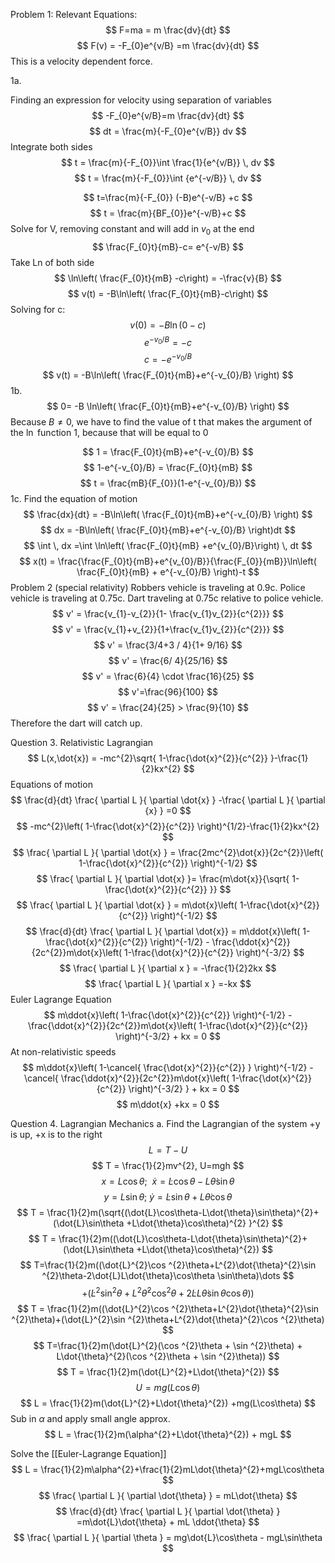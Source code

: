 Problem 1:
Relevant Equations:
$$
F=ma = m \frac{dv}{dt}
$$
$$
F(v) = -F_{0}e^{v/B} =m \frac{dv}{dt}
$$
This is a velocity dependent force.

1a. 

Finding an expression for velocity using separation of variables
$$
-F_{0}e^{v/B}=m \frac{dv}{dt}
$$
$$
dt = \frac{m}{-F_{0}e^{v/B}} dv
$$
Integrate both sides
$$
t = \frac{m}{-F_{0}}\int \frac{1}{e^{v/B}} \, dv
$$
$$
t = \frac{m}{-F_{0}}\int {e^{-v/B}} \, dv
$$

$$
t=\frac{m}{-F_{0}} (-B)e^{-v/B} +c
$$
$$
t = \frac{m}{BF_{0}}e^{-v/B}+c
$$
Solve for V, removing constant and will add in $v_{0}$ at the end
$$
\frac{F_{0}t}{mB}-c= e^{-v/B} 
$$
Take Ln of both side
$$
\ln\left( \frac{F_{0}t}{mB} -c\right) = -\frac{v}{B}
$$
$$
v(t) = -B\ln\left( \frac{F_{0}t}{mB}-c\right) 
$$
Solving for c: 
$$
v(0) = -B\ln\left( 0-c \right)
$$
$$
e^{-v_{0}/B} = -c
$$
$$
c=-e^{-v_{0}/B}
$$
$$
v(t) = -B\ln\left( \frac{F_{0}t}{mB}+e^{-v_{0}/B} \right)
$$
1b. 
$$
0= -B \ln\left( \frac{F_{0}t}{mB}+e^{-v_{0}/B} \right)
$$
Because $B\neq 0$, we have to find the value of t that makes the argument of the $\ln$ function 1, because that will be equal to 0

$$
1 = \frac{F_{0}t}{mB}+e^{-v_{0}/B}
$$
$$
1-e^{-v_{0}/B} = \frac{F_{0}t}{mB}
$$
$$
t = \frac{mB}{F_{0}}(1-e^{-v_{0}/B})
$$
1c. Find the equation of motion
$$
\frac{dx}{dt} = -B\ln\left( \frac{F_{0}t}{mB}+e^{-v_{0}/B} \right)
$$
$$
dx = -B\ln\left( \frac{F_{0}t}{mB}+e^{-v_{0}/B} \right)dt
$$
$$
\int  \, dx =\int \ln\left( \frac{F_{0}t}{mB} +e^{v_{0}/B}\right) \, dt
$$
$$
x(t) = \frac{\frac{F_{0}t}{mB}+e^{v_{0}/B}}{\frac{F_{0}}{mB}}\ln\left( \frac{F_{0}t}{mB} + e^{-v_{0}/B} \right)-t
$$
Problem 2 (special relativity)
Robbers vehicle is traveling at 0.9c. Police vehicle is traveling at 0.75c. Dart traveling at 0.75c relative to police vehicle. 
$$
v' = \frac{v_{1}-v_{2}}{1- \frac{v_{1}v_{2}}{c^{2}}}
$$
$$
v' = \frac{v_{1}+v_{2}}{1+\frac{v_{1}v_{2}}{c^{2}}}
$$
$$
v' = \frac{3/4+3 / 4}{1+ 9/16}
$$
$$
v' = \frac{6/ 4}{25/16}
$$
$$
v' = \frac{6}{4} \cdot \frac{16}{25}
$$
$$
v'=\frac{96}{100}
$$
$$
v' = \frac{24}{25} > \frac{9}{10}
$$
Therefore the dart will catch up.

Question 3. Relativistic Lagrangian 
$$
L(x,\dot{x}) = -mc^{2}\sqrt{ 1-\frac{\dot{x}^{2}}{c^{2}} }-\frac{1}{2}kx^{2}
$$
Equations of motion 
$$
\frac{d}{dt} \frac{ \partial L }{ \partial \dot{x} } -\frac{ \partial L }{ \partial {x} }  =0 
$$
$$
-mc^{2}\left( 1-\frac{\dot{x}^{2}}{c^{2}} \right)^{1/2}-\frac{1}{2}kx^{2}
$$
$$
\frac{ \partial L }{ \partial \dot{x} }  = \frac{2mc^{2}\dot{x}}{2c^{2}}\left( 1-\frac{\dot{x}^{2}}{c^{2}} \right)^{-1/2}
$$
$$
\frac{ \partial L }{ \partial \dot{x} }= \frac{m\dot{x}}{\sqrt{ 1-\frac{\dot{x}^{2}}{c^{2}} }}
$$
$$
\frac{ \partial L }{ \partial \dot{x} } = m\dot{x}\left( 1-\frac{\dot{x}^{2}}{c^{2}} \right)^{-1/2}
$$
$$
\frac{d}{dt} \frac{ \partial L }{ \partial \dot{x}} = m\ddot{x}\left( 1-\frac{\dot{x}^{2}}{c^{2}} \right)^{-1/2} - \frac{\ddot{x}^{2}}{2c^{2}}m\dot{x}\left( 1-\frac{\dot{x}^{2}}{c^{2}} \right)^{-3/2}
$$
$$
\frac{ \partial L }{ \partial x }  = -\frac{1}{2}2kx
$$
$$
\frac{ \partial L }{ \partial x }  =-kx
$$
Euler Lagrange Equation 
$$
m\ddot{x}\left( 1-\frac{\dot{x}^{2}}{c^{2}} \right)^{-1/2} - \frac{\ddot{x}^{2}}{2c^{2}}m\dot{x}\left( 1-\frac{\dot{x}^{2}}{c^{2}} \right)^{-3/2} + kx = 0
$$
At non-relativistic speeds
$$
m\ddot{x}\left( 1-\cancel{ \frac{\dot{x}^{2}}{c^{2}} } \right)^{-1/2} - \cancel{ \frac{\ddot{x}^{2}}{2c^{2}}m\dot{x}\left( 1-\frac{\dot{x}^{2}}{c^{2}} \right)^{-3/2} } + kx = 0
$$
$$
m\ddot{x} +kx = 0
$$

Question 4. Lagrangian Mechanics 
a. Find the Lagrangian of the system
+y is up, +x is to the right
$$
L=T-U
$$
$$
T = \frac{1}{2}mv^{2}, U=mgh
$$
$$
x=L\cos\theta ; \ \ \dot{x} = \dot{L}\cos\theta - L\dot{\theta}\sin\theta
$$
$$
y =L\sin\theta; \ \dot{y} = \dot{L}\sin\theta +L\dot{\theta}\cos\theta
$$
$$
T = \frac{1}{2}m(\sqrt{(\dot{L}\cos\theta-L\dot{\theta}\sin\theta)^{2}+(\dot{L}\sin\theta +L\dot{\theta}\cos\theta)^{2} }^{2}
$$
$$
T = \frac{1}{2}m((\dot{L}\cos\theta-L\dot{\theta}\sin\theta)^{2}+(\dot{L}\sin\theta +L\dot{\theta}\cos\theta)^{2})
$$
$$
T=\frac{1}{2}m((\dot{L}^{2}\cos ^{2}\theta+L^{2}\dot{\theta}^{2}\sin ^{2}\theta-2\dot{L}L\dot{\theta}\cos\theta \sin\theta)\dots
$$
$$
+(\dot{L}^{2}\sin ^{2}\theta + L^{2}\dot{\theta}^{2}\cos^{2}\theta+2\dot{L}L\dot{\theta}\sin\theta \cos\theta))
$$
$$
T = \frac{1}{2}m((\dot{L}^{2}\cos ^{2}\theta+L^{2}\dot{\theta}^{2}\sin ^{2}\theta)+(\dot{L}^{2}\sin ^{2}\theta+L^{2}\dot{\theta}^{2}\cos ^{2}\theta)
$$
$$
T=\frac{1}{2}m(\dot{L}^{2}(\cos ^{2}\theta + \sin ^{2}\theta) + L\dot{\theta}^{2}(\cos ^{2}\theta + \sin ^{2}\theta))
$$ $$
T = \frac{1}{2}m(\dot{L}^{2}+L\dot{\theta}^{2})
$$
$$
U = mg(L\cos\theta)
$$
$$
L = \frac{1}{2}m(\dot{L}^{2}+L\dot{\theta}^{2}) +mg(L\cos\theta)
$$
Sub in $\alpha$ and apply small angle approx.
$$
L = \frac{1}{2}m(\alpha^{2}+L\dot{\theta}^{2}) + mgL
$$

Solve the [[Euler-Lagrange Equation]]
$$
L = \frac{1}{2}m\alpha^{2}+\frac{1}{2}mL\dot{\theta}^{2}+mgL\cos\theta
$$
$$
\frac{ \partial L }{ \partial \dot{\theta} } = mL\dot{\theta}
$$
$$
\frac{d}{dt} \frac{ \partial L }{ \partial \dot{\theta} } =m\dot{L}\dot{\theta} + mL \ddot{\theta}
$$
$$
\frac{ \partial L }{ \partial \theta } = mg\dot{L}\cos\theta - mgL\sin\theta 
$$

















